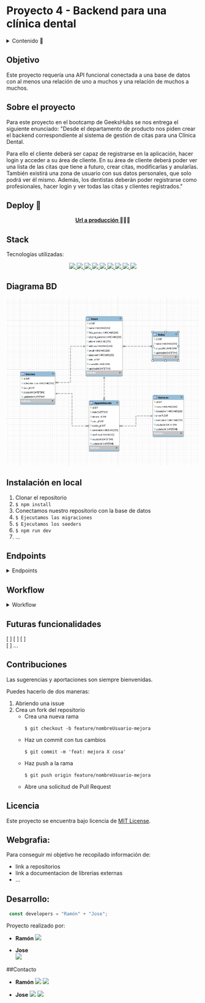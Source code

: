 # Proyecto 4 - Backend para una clínica dental

<details>
  <summary>Contenido 📝</summary>
  <ol>
    <li><a href="#objetivo">Objetivo</a></li>
    <li><a href="#sobre-el-proyecto">Sobre el proyecto</a></li>
    <li><a href="#deploy-🚀">Deploy</a></li>
    <li><a href="#stack">Stack</a></li>
    <li><a href="#diagrama-bd">Diagrama</a></li>
    <li><a href="#instalación-en-local">Instalación</a></li>
    <li><a href="#work-flow">Work-flow</a></li>
    <li><a href="#endpoints">Endpoints</a></li>
    <li><a href="#futuras-funcionalidades">Futuras funcionalidades</a></li>
    <li><a href="#contribuciones">Contribuciones</a></li>
    <li><a href="#licencia">Licencia</a></li>
    <li><a href="#webgrafia">Webgrafia</a></li>
    <li><a href="#desarrollo">Desarrollo</a></li>
    <li><a href="#agradecimientos">Agradecimientos</a></li>
    <li><a href="#contacto">Contacto</a></li>
  </ol>
</details>

## Objetivo
Este proyecto requería una API funcional conectada a una base de datos con al menos una relación de uno a muchos y una relación de muchos a muchos.

## Sobre el proyecto
Para este proyecto en el bootcamp de GeeksHubs se nos entrega el siguiente enunciado:
"Desde el departamento de producto nos piden crear el backend
correspondiente al sistema de gestión de citas para una Clínica Dental.

Para ello el cliente deberá ser capaz de registrarse en la aplicación, hacer login y acceder a su área de cliente. En su área de cliente deberá poder ver una lista de las citas que
tiene a futuro, crear citas, modificarlas y anularlas.
También existirá una zona de usuario con sus datos personales, que solo podrá
ver él mismo.
Además, los dentistas deberán poder registrarse como profesionales, hacer
login y ver todas las citas y clientes registrados." 

## Deploy 🚀
<div align="center">
    <a href="https://www.google.com"><strong>Url a producción </strong></a>🚀🚀🚀
</div>

## Stack
Tecnologías utilizadas:

<div align="center">

<a href="https://www.expressjs.com/">
    <img src= "https://img.shields.io/badge/express.js-%23404d59.svg?style=for-the-badge&logo=express&logoColor=%2361DAFB"/>
</a>
<a href="https://nodejs.org/es/">
    <img src= "https://img.shields.io/badge/node.js-026E00?style=for-the-badge&logo=node.js&logoColor=white"/>
</a>
<a href="https://developer.mozilla.org/es/docs/Web/JavaScript">
    <img src= "https://img.shields.io/badge/javascipt-EFD81D?style=for-the-badge&logo=javascript&logoColor=black"/>
</a>
<a href="https://www.sequelize.org/">
    <img src= "https://img.shields.io/badge/sequelize-3C76C3?style=for-the-badge&logo=sequelize&logoColor=white"/>
</a>
<a href="https://www.mysql.com/">
    <img src= "https://img.shields.io/badge/mysql-3E6E93?style=for-the-badge&logo=mysql&logoColor=white"/>
</a>
<a href="https://git-scm.com/">
    <img src= "https://img.shields.io/badge/git-F54D27?style=for-the-badge&logo=git&logoColor=white"/>
</a>
<a href=" https://www.postman.com/">
    <img src= "https://img.shields.io/badge/Postman-FF6C37?style=for-the-badge&logo=postman&logoColor=white"/>
</a>
<a href=" https://jwt.io/">
    <img src= "https://img.shields.io/badge/JWT-black?style=for-the-badge&logo=JSON%20web%20tokens"/>
</a>

<a href="https://www.docker.com/">
    <img src= "https://img.shields.io/badge/docker-2496ED?style=for-the-badge&logo=docker&logoColor=white"/>
</a>
 </div>


## Diagrama BD
!['imagen-db'](./img/db.JPG)

## Instalación en local

1. Clonar el repositorio
2. ` $ npm install `
3. Conectamos nuestro repositorio con la base de datos 
4. ``` $ Ejecutamos las migraciones ``` 
5. ``` $ Ejecutamos los seeders ``` 
6. ``` $ npm run dev ``` 
7. ...

## Endpoints
<details>
<summary>Endpoints</summary>

- AUTH
    - USERS REGISTER

            POST http://localhost:3000/auth/register/
        body:
        ``` js
            
          {
            "name":"Ramón",
            "first_surname":"Folguera",
            "second_surname":"Carbonell",
            "phone": "666666666",
            "address":"Abbey Road 1",
            "email": "ramon@ramon.com",
            "password": "mipassword123"
          }
        ```

    - USERS LOGIN

            POST http://localhost:3000/auth/login/  
        body:
        ``` js
            {
                "email": "ramon@ramon.com",
                "password": "mipassword123"
            }
        ```
    - PERFIL DE USUARIO 

            GET http://localhost:3000/api/rutina

    - MODIFICACIÓN DE DATOS DE PERFIL
    - CREACIÓN DE CITAS

            POST http://localhost:3000/appointments/
        body:
        ``` js
            {
                "date": "2023-03-01 00:00:00",
                "service_id": 1,
                "doctor_id":1
            }
        ```

    - MODIFICACIÓN DE CITAS 

    - ANULACIÓN DE CITAS 

    - VER TODAS LAS CITAS QUE TENGO COMO CLIENTE (SOLO LAS PROPIAS) 

    - VER TODAS LAS CITAS EXISTENTES (COMO DENTISTA) 

        LOGIN con USER con role de DOCTOR:

        body:
        ``` js
            {
              "email":"amparo@amparo.com",
              "password": "456789"
            }
        ```

        Copia el TOKEN generado por el AUTH del LOGIN:

        ```
            "eyJhbGciOiJIUzI1NiIsInR5cCI6IkpXVCJ9.eyJ1c2VySWQiOjMsImVtYWlsIjoiYW1wYXJvQGFtcGFyby5jb20iLCJyb2xlSWQiOjMsImlhdCI6MTY3ODAwNzMzNSwiZXhwIjoxNjc4MDE0NTM1fQ.4K6BNC2bhhrW_vyCQh7hiWI2-i-c4C-KOOgo0nHeQOg"
        ```

        GET  http://localhost:3000/appointments/doctor

        En AUTHORIZATION. Type BEARER TOKEN. Pega el TOKEN generado.

        ``` js
           {
                "success": true,
                "message": "All Appointments succesfully retrieved as user doctor",
                "data": [
                    {
                      ... 
                    },
                ]
           }
        ```

    - VER TODAS LOS CLIENTES REGISTRADOS (COMO DENTISTA)

        LOGIN con USER con role de DOCTOR:

        body:
        ``` js
            {
              "email":"amparo@amparo.com",
              "password": "456789"
            }
        ```

        Copia el TOKEN generado por el AUTH del LOGIN:

        ```
            "eyJhbGciOiJIUzI1NiIsInR5cCI6IkpXVCJ9.eyJ1c2VySWQiOjMsImVtYWlsIjoiYW1wYXJvQGFtcGFyby5jb20iLCJyb2xlSWQiOjMsImlhdCI6MTY3ODAwNzMzNSwiZXhwIjoxNjc4MDE0NTM1fQ.4K6BNC2bhhrW_vyCQh7hiWI2-i-c4C-KOOgo0nHeQOg"
        ```

        GET  http://localhost:3000/users

        En AUTHORIZATION. Type BEARER TOKEN. Pega el TOKEN generado.

        ``` js
           {
                "success": true,
                "message": "All Registered Users succesfully retrieved as user doctor",
                "data": [
                    {
                        "id": 2,
                        "name": "Jose Andrés",
                        "first_surname": "Oliver",
                        "second_surname": "Abel",
                        "phone": "665544332",
                        "email": "jose@jose.com",
                        "address": "10 Whiston Road"
                    },
                    {
                        "id": 5,
                        "name": "Álvaro",
                        "first_surname": "Bernabé",
                        "second_surname": "Alonso",
                        "phone": "656565656",
                        "email": "alvaro@alvaro.com",
                        "address": "5 Abbey Road"
                    }
                ]
            }
        ```
        - VER UNA CITA EN DETALLE
        - ELEGIR MÉDICO EN LA CITA
        - COMO MÉDICO, PODER VER SOLO MIS CITAS
        
</details>

## Workflow
<details>
<summary>Workflow</summary>
1. Creation of package.json with npm init -y.
2. Creation of index.js on the main root. Creation of .gitignore with /node_modules in it. git init.
3. Installed express, nodemon, sequelize, sequelize-cli, mysql2 
4. Sequelize init. We start sequelize.
5. Creation of script "dev": "nodemon index.js", to keep our server running.
6. ``` $ npm run dev ``` to start the server. ctrl + c to stop it.
7. Required express in index.js, and instance app variable. Also assign a PORT to our server and use a listen method to start it:
```
const express = require('express');
const app = express();
const PORT = 3000;
app.listen(PORT, () => console.log("Server running on port: " + PORT));
```
8. Created models Users, Services and Appointments in that order:
```
npx sequelize-cli model:generate --name Users --attributes name:string,...
``` 
9. Added the foreign keys of services and users in appointments migration js file:
```
references: {
          model: "Services",
          key:"id"
        }
```
10. Created controllers and view folder.
In view folder created UsersRouter, servicesRouter

11. Created router.js file in main root:
```
const router = require('express').Router();
module.exports = router;
```
12. Route.js Connected to main index 
```
const router = require('./router'); 
app.use(router);
```
13. Refactor to route. 
```
const router = require('express').Router();

router.use('/services', servicesRouter);
router.use('/users', usersRouter)

module.exports = router;
```
14. Refactor users and services to controllers.
```
const serviceController = {};

serviceController.getServices = (req, res) => {return res.send('Get Services')}
serviceController.createServices = (req, res) => {return res.send('Create Services')}

module.exports = serviceController;
```
15. Created seeders for Role, User, Doctor, Service, Appointment and committed to the database
```
npx sequelize-cli seed:generate --name demo-user
npx sequelize-cli db:seed:all
```
</details>

## Futuras funcionalidades
[ ] 
[ ] 
[ ]  
[ ] ...

## Contribuciones
Las sugerencias y aportaciones son siempre bienvenidas.  

Puedes hacerlo de dos maneras:

1. Abriendo una issue
2. Crea un fork del repositorio
    - Crea una nueva rama  
        ```
        $ git checkout -b feature/nombreUsuario-mejora
        ```
    - Haz un commit con tus cambios 
        ```
        $ git commit -m 'feat: mejora X cosa'
        ```
    - Haz push a la rama 
        ```
        $ git push origin feature/nombreUsuario-mejora
        ```
    - Abre una solicitud de Pull Request

## Licencia
Este proyecto se encuentra bajo licencia de [MIT License](https://github.com/RamonFolguera/rfc-jaoa-geekshubs-fsd-val-project4-05032023/blob/master/LICENSE).

## Webgrafia:
Para conseguir mi objetivo he recopilado información de:
- link a repositorios 
- link a documentacion de librerias externas
- ...

## Desarrollo:

``` js
 const developers = "Ramón" + "Jose";
```  

Proyecto realizado por:

- **Ramón**
<a href="https://github.com/RamonFolguera" target="_blank"><img src="https://img.shields.io/badge/github-24292F?style=for-the-badge&logo=github&logoColor=white" target="_blank"></a>

- **Jose**  
<a href="https://github.com/JoseOliver" target="_blank"><img src="https://img.shields.io/badge/github-24292F?style=for-the-badge&logo=github&logoColor=red" target="_blank"></a>

##Contacto
- **Ramón**
<a href = "mailto:folguera.ramon@gmail.com"><img src="https://img.shields.io/badge/Gmail-C6362C?style=for-the-badge&logo=gmail&logoColor=white" target="_blank"></a>
<a href="https://www.linkedin.com/in/ram%C3%B3n-folguera-0ab32776/" target="_blank"><img src="https://img.shields.io/badge/-LinkedIn-%230077B5?style=for-the-badge&logo=linkedin&logoColor=white" target="_blank"></a> 
</p>

- **Jose**
<a href = "mailto:micorreoelectronico@gmail.com"><img src="https://img.shields.io/badge/Gmail-C6362C?style=for-the-badge&logo=gmail&logoColor=white" target="_blank"></a>
<a href="https://www.linkedin.com/in/linkedinUser/" target="_blank"><img src="https://img.shields.io/badge/-LinkedIn-%230077B5?style=for-the-badge&logo=linkedin&logoColor=white" target="_blank"></a> 
</p>













